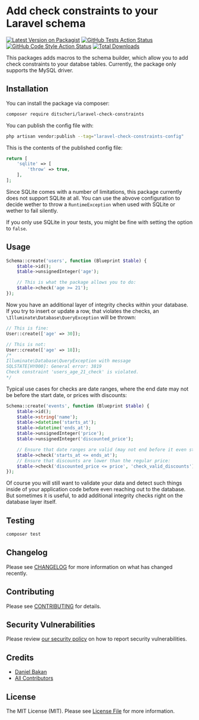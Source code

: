 # Add check constraints to your Laravel schema

[![Latest Version on Packagist](https://img.shields.io/packagist/v/ditscheri/laravel-check-constraints.svg?style=flat-square)](https://packagist.org/packages/ditscheri/laravel-check-constraints)
[![GitHub Tests Action Status](https://img.shields.io/github/workflow/status/ditscheri/laravel-check-constraints/run-tests?label=tests)](https://github.com/ditscheri/laravel-check-constraints/actions?query=workflow%3Arun-tests+branch%3Amain)
[![GitHub Code Style Action Status](https://img.shields.io/github/workflow/status/ditscheri/laravel-check-constraints/Check%20&%20fix%20styling?label=code%20style)](https://github.com/ditscheri/laravel-check-constraints/actions?query=workflow%3A"Check+%26+fix+styling"+branch%3Amain)
[![Total Downloads](https://img.shields.io/packagist/dt/ditscheri/laravel-check-constraints.svg?style=flat-square)](https://packagist.org/packages/ditscheri/laravel-check-constraints)

This packages adds macros to the schema builder, which allow you to add check constraints to your databse tables. Currently, the package only supports the MySQL driver.

## Installation

You can install the package via composer:

```bash
composer require ditscheri/laravel-check-constraints
```


You can publish the config file with:

```bash
php artisan vendor:publish --tag="laravel-check-constraints-config"
```

This is the contents of the published config file:

```php
return [
    'sqlite' => [
        'throw' => true,
    ],
];
```

Since SQLite comes with a number of limitations, this package currently does not support SQLite at all. You can use the abvove configuration to decide wether to throw a `RuntimeException` when used with SQLite or wether to fail silently.

If you only use SQLite in your tests, you might be fine with setting the option to `false`.

## Usage

```php
Schema::create('users', function (Blueprint $table) {
    $table->id();
    $table->unsignedInteger('age');

    // This is what the package allows you to do:
    $table->check('age >= 21');
});
```

Now you have an additional layer of integrity checks within your database. If you try to insert or update a row, that violates the checks, an `\Illuminate\Database\QueryException` will be thrown:

```php
// This is fine:
User::create(['age' => 30]); 

// This is not:
User::create(['age' => 18]); 
/* 
Illuminate\Database\QueryException with message
SQLSTATE[HY000]: General error: 3819 
Check constraint 'users_age_21_check' is violated.
*/
```

Typical use cases for checks are date ranges, where the end date may not be before the start date, or prices with discounts:

```php
Schema::create('events', function (Blueprint $table) {
    $table->id();
    $table->string('name');
    $table->datetime('starts_at');
    $table->datetime('ends_at');
    $table->unsignedInteger('price');
    $table->unsignedInteger('discounted_price');

    // Ensure that date ranges are valid (may not end before it even started)
    $table->check('starts_at <= ends_at');
    // Ensure that discounts are lower than the regular price:
    $table->check('discounted_price <= price', 'check_valid_discounts');
});
```

Of course you will still want to validate your data and detect such things inside of your application code before even reaching out to the database. But sometimes it is useful, to add additional integrity checks right on the database layer itself. 

## Testing

```bash
composer test
```

## Changelog

Please see [CHANGELOG](CHANGELOG.md) for more information on what has changed recently.

## Contributing

Please see [CONTRIBUTING](.github/CONTRIBUTING.md) for details.

## Security Vulnerabilities

Please review [our security policy](../../security/policy) on how to report security vulnerabilities.

## Credits

- [Daniel Bakan](https://github.com/dbakan)
- [All Contributors](../../contributors)

## License

The MIT License (MIT). Please see [License File](LICENSE.md) for more information.
